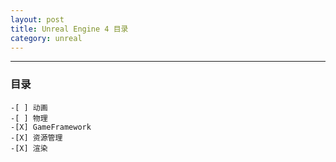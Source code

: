 ```yaml
---
layout: post
title: Unreal Engine 4 目录
category: unreal
---
```

***
### 目录
    -[ ] 动画
    -[ ] 物理
    -[X] GameFramework
    -[X] 资源管理
    -[X] 渲染